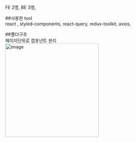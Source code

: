 FE 2명, BE 3명,

##사용한 tool<br>
react , styled-components, react-query, redux-toolkit, axios, 

##폴더구조<br>
페이지단위로 컴포넌트 분리<br>
<img width="296" alt="image" src="https://github.com/LOCA525/project-alddalddal-front/assets/98865366/d54ee144-90fe-4348-82fb-a6e6f20ae875">

